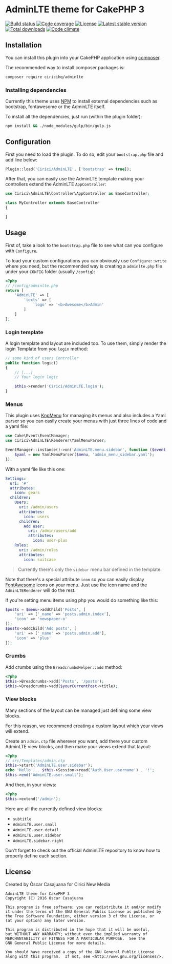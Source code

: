 AdminLTE theme for CakePHP 3
============================

[![Build status][build svg]][build status]
[![Code coverage][coverage svg]][coverage]
[![License][license svg]][license]
[![Latest stable version][releases svg]][releases]
[![Total downloads][downloads svg]][downloads]
[![Code climate][climate svg]][climate]

Installation
------------

You can install this plugin into your CakePHP application using [composer][composer].

The recommended way to install composer packages is:

~~~bash
composer require ciricihq/adminlte
~~~

### Installing dependencies

Currently this theme uses [NPM][npm] to install external dependencies such as bootstrap,
fontawesome or the AdminLTE itself.

To install all the dependencies, just run (within the plugin folder):

~~~bash
npm install && ./node_modules/gulp/bin/gulp.js
~~~

Configuration
-------------

First you need to load the plugin. To do so, edit your `bootstrap.php` file and
add line below:

~~~php
Plugin::load('Cirici/AdminLTE', ['bootstrap' => true]);
~~~

After that, you can easily use the AdminLTE template making your controllers
extend the AdminLTE `AppController`:

~~~php
use Cirici\AdminLTE\Controller\AppController as BaseController;

class MyController extends BaseController
{

}
~~~

Usage
-----

First of, take a look to the `bootstrap.php` file to see what can you configure
with `Configure`.

To load your custom configurations you can obviously use `Configure::write` where
you need, but the recommended way is creating a `adminlte.php` file under your
`CONFIG` folder (usually `/config`):

~~~php
<?php
// /config/adminlte.php
return [
    'AdminLTE' => [
        'texts' => [
            'logo' => '<b>Awesome</b>Admin'
        ]
    ]
];
~~~

### Login template

A login template and layout are included too. To use them, simply render the
login Template from you `login` method:

~~~php
// some kind of users Controller
public function logic()
{
    // [...]
    // Your login logic

    $this->render('Cirici/AdminLTE.login');
}
~~~

### Menus

This plugin uses [KnpMenu][KnpMenu] for managing its menus and also includes a
Yaml parser so you can easily create your menus with just three lines of code and
a yaml file:

~~~php
use Cake\Event\EventManager;
use Cirici\AdminLTE\Renderer\YamlMenuParser;

EventManager::instance()->on('AdminLTE.menu.sidebar', function ($event, $menu) {
    $yaml = new YamlMenuParser($menu, 'admin_menu_sidebar.yaml');
});
~~~

With a yaml file like this one:

~~~yaml
Settings:
  uri: '#'
  attributes:
    icon: gears
  children:
    Users:
      uri: /admin/users
      attributes:
        icon: users
      children:
        Add user:
          uri: /admin/users/add
          attributes:
            icon: user-plus
    Roles:
      uri: /admin/roles
      attributes:
        icon: suitcase
~~~

> Currently there's only the `sidebar` menu bar defined in the template.

Note that there's a special attribute `icon` so you can easily display
[FontAwesome][FontAwesome] icons on your menu. Just use the icon name
and the `AdminLTERenderer` will do the rest.

If you're setting menu items using php you would do something like this:

~~~php
$posts = $menu->addChild('Posts', [
    'uri' => ['_name' => 'posts.admin.index'],
    'icon' => 'newspaper-o'
]);
$posts->addChild('Add posts', [
    'uri' => ['_name' => 'posts.admin.add'],
    'icon' => 'plus'
]);
~~~

### Crumbs

Add crumbs using the `BreadcrumbsHelper::add` method:

~~~php
<?php
$this->Breadcrumbs->add('Posts', '/posts');
$this->Breadcrumbs->add($yourCurrentPost->title);
~~~

### View blocks

Many sections of the layout can be managed just defining some view blocks.

For this reason, we recommend creating a custom layout which your views will extend.

Create an `admin.ctp` file wherever you want, add there your custom AdminLTE
view blocks, and then make your views extend that layout:

~~~php
<?php
// src/Templates/admin.ctp
$this->start('AdminLTE.user.sidebar');
echo 'Hello ' . $this->Session->read('Auth.User.username') . '!';
$this->end('AdminLTE.user.small');
~~~

And then, in your views:

~~~php
<?php
$this->extend('/admin');
~~~

Here are all the currently defined view blocks:

- `subtitle`
- `AdminLTE.user.small`
- `AdminLTE.user.detail`
- `AdminLTE.user.sidebar`
- `AdminLTE.sidebar.right`

Don't forget to check out the official AdminLTE repository to know how to
properly define each section.

License
-------

Created by Òscar Casajuana for Cirici New Media

    AdminLTE theme for CakePHP 3
    Copyright (C) 2016 Òscar Casajuana

    This program is free software: you can redistribute it and/or modify
    it under the terms of the GNU General Public License as published by
    the Free Software Foundation, either version 3 of the License, or
    (at your option) any later version.

    This program is distributed in the hope that it will be useful,
    but WITHOUT ANY WARRANTY; without even the implied warranty of
    MERCHANTABILITY or FITNESS FOR A PARTICULAR PURPOSE.  See the
    GNU General Public License for more details.

    You should have received a copy of the GNU General Public License
    along with this program.  If not, see <http://www.gnu.org/licenses/>.

[composer]: https://getcomposer.org
[npm]: https://nodejs.org
[KnpMenu]: https://github.com/KnpLabs/KnpMenu
[FontAwesome]: http://fortawesome.github.io/Font-Awesome/icons/

[build status]: https://travis-ci.org/ciricihq/cake-adminlte
[coverage]: https://codecov.io/gh/ciricihq/cake-adminlte
[license]: https://github.com/ciricihq/cake-adminlte/blob/master/LICENSE.md
[releases]: https://github.com/ciricihq/cake-adminlte/releases
[downloads]: https://packagist.org/packages/ciricihq/adminlte
[climate]: https://codeclimate.com/github/ciricihq/cake-adminlte

[build svg]: https://img.shields.io/travis/ciricihq/cake-adminlte/master.svg?style=flat-square
[coverage svg]: https://img.shields.io/codecov/c/github/ciricihq/cake-adminlte/master.svg?style=flat-square
[license svg]: https://img.shields.io/github/license/ciricihq/cake-adminlte.svg?style=flat-square
[releases svg]: https://img.shields.io/github/release/ciricihq/cake-adminlte.svg?style=flat-square
[downloads svg]: https://img.shields.io/packagist/dt/ciricihq/adminlte.svg?style=flat-square
[climate svg]: https://img.shields.io/codeclimate/github/ciricihq/cake-adminlte.svg?style=flat-square
